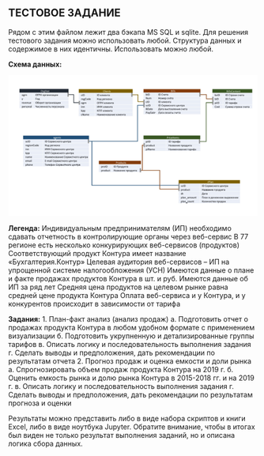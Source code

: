 ## ТЕСТОВОЕ ЗАДАНИЕ

Рядом с этим файлом лежит два бэкапа MS SQL и sqlite. Для решения тестового задания можно использовать любой. Структура данных и содержимое в них идентичны. Использовать можно любой.

**Схема данных:**

![](./media/1.png)

**Легенда:**
Индивидуальным предпринимателям (ИП) необходимо сдавать отчетность в контролирующие органы через веб-сервис
В 77 регионе есть несколько конкурирующих веб-сервисов (продуктов)
Соответствующий продукт Контура имеет название «Бухгалтерия.Контур»
Целевая аудитория веб-сервисов – ИП на упрощенной системе налогообложения (УСН)
Имеются данные о плане и факте продажах продуктов Контура в шт. и руб.
Имеются данные об ИП за ряд лет
Средняя цена продуктов на целевом рынке равна средней цене продукта Контура
Оплата веб-сервиса и у Контура, и у конкурентов происходит в зависимости от тарифа

**Задания:**
    1. План-факт анализ (анализ продаж)
а. Подготовить отчет о продажах продукта Контура в любом удобном формате с применением визуализации
б. Подготовить укрупненную и детализированные группы тарифов
в. Описать логику и последовательность выполнения задания
г. Сделать выводы и предположения, дать рекомендации по результатам отчета
    2. Прогноз продаж и оценка емкости и доли рынка
а. Спрогнозировать объем продаж продукта Контура на 2019 г.
б. Оценить емкость рынка и долю рынка Контура в 2015-2018 гг. и на 2019 г.
в. Описать логику и последовательность выполнения задания
г. Сделать выводы и предположения, дать рекомендации по результатам прогноза и оценки

Результаты можно представить либо в виде набора скриптов и книги Excel, либо в виде ноутбука Jupyter. Обратите внимание, чтобы в итогах был виден не только результат выполнения заданий, но и описана логика сбора данных.